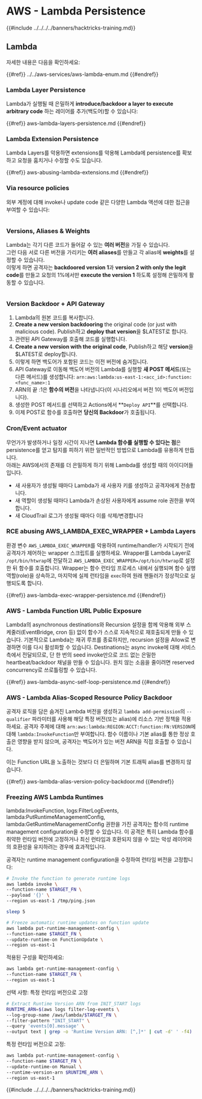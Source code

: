 # AWS - Lambda Persistence

{{#include ../../../../banners/hacktricks-training.md}}

## Lambda

자세한 내용은 다음을 확인하세요:

{{#ref}}
../../aws-services/aws-lambda-enum.md
{{#endref}}

### Lambda Layer Persistence

Lambda가 실행될 때 은밀하게 **introduce/backdoor a layer to execute arbitrary code** 하는 레이어를 추가(백도어)할 수 있습니다:

{{#ref}}
aws-lambda-layers-persistence.md
{{#endref}}

### Lambda Extension Persistence

Lambda Layers를 악용하면 extensions를 악용해 Lambda에 persistence를 확보하고 요청을 훔치거나 수정할 수도 있습니다.

{{#ref}}
aws-abusing-lambda-extensions.md
{{#endref}}

### Via resource policies

외부 계정에 대해 invoke나 update code 같은 다양한 Lambda 액션에 대한 접근을 부여할 수 있습니다:

<figure><img src="../../../../images/image (255).png" alt=""><figcaption></figcaption></figure>

### Versions, Aliases & Weights

Lambda는 각기 다른 코드가 들어갈 수 있는 **여러 버전**을 가질 수 있습니다.  
그런 다음 서로 다른 버전을 가리키는 **여러 aliases**를 만들고 각 alias에 **weights**를 설정할 수 있습니다.  
이렇게 하면 공격자는 **backdoored version 1**과 **version 2 with only the legit code**를 만들고 요청의 1%에서만 **execute the version 1** 하도록 설정해 은밀하게 활동할 수 있습니다.

<figure><img src="../../../../images/image (120).png" alt=""><figcaption></figcaption></figure>

### Version Backdoor + API Gateway

1. Lambda의 원본 코드를 복사합니다.
2. **Create a new version backdooring** the original code (or just with malicious code). Publish하고 **deploy that version**을 $LATEST로 합니다.
1. 관련된 API Gateway를 호출해 코드를 실행합니다.
3. **Create a new version with the original code**, Publish하고 해당 **version**을 $LATEST로 deploy합니다.
1. 이렇게 하면 백도어가 포함된 코드는 이전 버전에 숨겨집니다.
4. API Gateway로 이동해 백도어 버전의 Lambda를 실행할 **새 POST 메서드**(또는 다른 메서드)를 생성합니다: `arn:aws:lambda:us-east-1:<acc_id>:function:<func_name>:1`
1. ARN의 끝 :1은 **함수의 버전**을 나타냅니다(이 시나리오에서 버전 1이 백도어 버전입니다).
5. 생성한 POST 메서드를 선택하고 Actions에서 **`Deploy API`**를 선택합니다.
6. 이제 POST로 함수를 호출하면 **당신의 Backdoor**가 호출됩니다.

### Cron/Event actuator

무언가가 발생하거나 일정 시간이 지나면 **Lambda 함수를 실행할 수 있다는 점**은 persistence를 얻고 탐지를 피하기 위한 일반적인 방법으로 Lambda를 유용하게 만듭니다.  
아래는 AWS에서의 존재를 더 은밀하게 하기 위해 Lambda를 생성할 때의 아이디어들입니다.

- 새 사용자가 생성될 때마다 Lambda가 새 사용자 키를 생성하고 공격자에게 전송합니다.
- 새 역할이 생성될 때마다 Lambda가 손상된 사용자에게 assume role 권한을 부여합니다.
- 새 CloudTrail 로그가 생성될 때마다 이를 삭제/변경합니다

### RCE abusing AWS_LAMBDA_EXEC_WRAPPER + Lambda Layers

환경 변수 `AWS_LAMBDA_EXEC_WRAPPER`를 악용하여 runtime/handler가 시작되기 전에 공격자가 제어하는 wrapper 스크립트를 실행하세요. Wrapper를 Lambda Layer로 `/opt/bin/htwrap`에 전달하고 `AWS_LAMBDA_EXEC_WRAPPER=/opt/bin/htwrap`로 설정한 뒤 함수를 호출합니다. Wrapper는 함수 런타임 프로세스 내에서 실행되며 함수 실행 역할(role)을 상속하고, 마지막에 실제 런타임을 `exec`하여 원래 핸들러가 정상적으로 실행되도록 합니다.

{{#ref}}
aws-lambda-exec-wrapper-persistence.md
{{#endref}}

### AWS - Lambda Function URL Public Exposure

Lambda의 asynchronous destinations와 Recursion 설정을 함께 악용해 외부 스케줄러(EventBridge, cron 등) 없이 함수가 스스로 지속적으로 재호출되게 만들 수 있습니다. 기본적으로 Lambda는 재귀 루프를 종료하지만, recursion 설정을 Allow로 변경하면 이를 다시 활성화할 수 있습니다. Destinations는 async invoke에 대해 서비스 측에서 전달되므로, 단 한 번의 seed invoke만으로 코드 없는 은밀한 heartbeat/backdoor 채널을 만들 수 있습니다. 원치 않는 소음을 줄이려면 reserved concurrency로 쓰로틀링할 수 있습니다.

{{#ref}}
aws-lambda-async-self-loop-persistence.md
{{#endref}}

### AWS - Lambda Alias-Scoped Resource Policy Backdoor

공격자 로직을 담은 숨겨진 Lambda 버전을 생성하고 `lambda add-permission`의 `--qualifier` 파라미터를 사용해 해당 특정 버전(또는 alias)에 리소스 기반 정책을 적용하세요. 공격자 주체에 대해 `arn:aws:lambda:REGION:ACCT:function:FN:VERSION`에 대해 `lambda:InvokeFunction`만 부여합니다. 함수 이름이나 기본 alias를 통한 정상 호출은 영향을 받지 않으며, 공격자는 백도어가 있는 버전 ARN을 직접 호출할 수 있습니다.

이는 Function URL을 노출하는 것보다 더 은밀하며 기본 트래픽 alias를 변경하지 않습니다.

{{#ref}}
aws-lambda-alias-version-policy-backdoor.md
{{#endref}}

### Freezing AWS Lambda Runtimes

lambda:InvokeFunction, logs:FilterLogEvents, lambda:PutRuntimeManagementConfig, lambda:GetRuntimeManagementConfig 권한을 가진 공격자는 함수의 runtime management configuration을 수정할 수 있습니다. 이 공격은 특히 Lambda 함수를 취약한 런타임 버전에 고정하거나 최신 런타임과 호환되지 않을 수 있는 악성 레이어와의 호환성을 유지하려는 경우에 효과적입니다.

공격자는 runtime management configuration을 수정하여 런타임 버전을 고정합니다:
```bash
# Invoke the function to generate runtime logs
aws lambda invoke \
--function-name $TARGET_FN \
--payload '{}' \
--region us-east-1 /tmp/ping.json

sleep 5

# Freeze automatic runtime updates on function update
aws lambda put-runtime-management-config \
--function-name $TARGET_FN \
--update-runtime-on FunctionUpdate \
--region us-east-1
```
적용된 구성을 확인하세요:
```bash
aws lambda get-runtime-management-config \
--function-name $TARGET_FN \
--region us-east-1
```
선택 사항: 특정 런타임 버전으로 고정
```bash
# Extract Runtime Version ARN from INIT_START logs
RUNTIME_ARN=$(aws logs filter-log-events \
--log-group-name /aws/lambda/$TARGET_FN \
--filter-pattern "INIT_START" \
--query 'events[0].message' \
--output text | grep -o 'Runtime Version ARN: [^,]*' | cut -d' ' -f4)
```
특정 런타임 버전으로 고정:
```bash
aws lambda put-runtime-management-config \
--function-name $TARGET_FN \
--update-runtime-on Manual \
--runtime-version-arn $RUNTIME_ARN \
--region us-east-1
```
{{#include ../../../../banners/hacktricks-training.md}}

